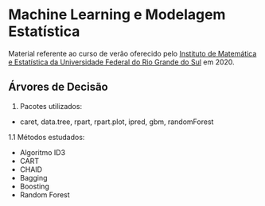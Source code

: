 # Machine Learning e Modelagem Estatística

Material referente ao curso de verão oferecido pelo [Instituto de Matemática e Estatística da Universidade Federal do 
Rio Grande do Sul](https://www.ufrgs.br/ime/departamentos/estatistica/) em 2020.

## Árvores de Decisão

1. Pacotes utilizados: 

  - caret, data.tree, rpart, rpart.plot, ipred, gbm, randomForest

1.1 Métodos estudados:

  * Algoritmo ID3
  * CART
  * CHAID
  * Bagging
  * Boosting
  * Random Forest
